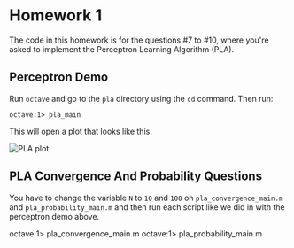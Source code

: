 # Homework 1

The code in this homework is for the questions #7 to #10, where you're
asked to implement the Perceptron Learning Algorithm (PLA).

## Perceptron Demo

Run `octave` and go to the `pla` directory using the `cd`
command. Then run:

    octave:1> pla_main

This will open a plot that looks like this:

![PLA plot](https://github.com/danielfm/learning-from-data/raw/master/assignments/homework-01/img/pla_main.png)

## PLA Convergence And Probability Questions

You have to change the variable `N` to `10` and `100` on
`pla_convergence_main.m` and `pla_probability_main.m` and then run
each script like we did in with the perceptron demo above.

octave:1> pla_convergence_main.m
octave:1> pla_probability_main.m